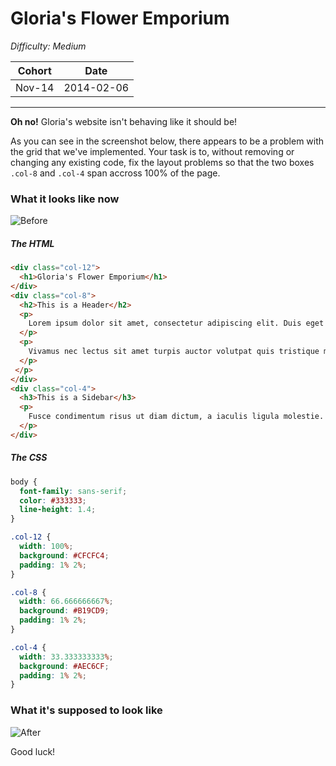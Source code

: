 # Gloria's Flower Emporium

*Difficulty: Medium*

| Cohort | Date       |
|--------|------------|
| Nov-14 | 2014-02-06 |

---

__Oh no!__ Gloria's website isn't behaving like it should be!

As you can see in the screenshot below, there appears to be a problem with the grid that we've implemented. Your task is to, without removing or changing any existing code, fix the layout problems so that the two boxes `.col-8` and `.col-4` span accross 100% of the page.

### What it looks like now

![Before](http://i.imgur.com/6yWobav.png)

##### The HTML
```html
<div class="col-12">
  <h1>Gloria's Flower Emporium</h1>
</div>
<div class="col-8">
  <h2>This is a Header</h2>
  <p>
    Lorem ipsum dolor sit amet, consectetur adipiscing elit. Duis eget est at libero scelerisque efficitur. In volutpat interdum mollis. Ut et ornare est, et tincidunt dui. Nunc dignissim quis nunc et condimentum. Aliquam quis molestie dolor, ut volutpat lorem. Donec gravida augue vitae tempor semper. Donec non eros laoreet, consectetur quam sed, laoreet libero. Etiam feugiat ligula erat. Donec vitae rutrum metus, dictum mattis orci. Nulla sit amet tincidunt odio. Pellentesque habitant morbi tristique senectus et netus et malesuada fames ac turpis egestas. Etiam ut urna quis nunc bibendum luctus. Vivamus nibh tellus, aliquam id nulla at, luctus convallis quam. Curabitur lacinia porttitor nisl quis congue. Vestibulum ac nunc vel erat scelerisque ultricies. Donec ultricies imperdiet nulla, et consequat ante sollicitudin vitae.
  </p>
  <p>
    Vivamus nec lectus sit amet turpis auctor volutpat quis tristique metus. Curabitur diam ipsum, varius sit amet faucibus id, finibus sed nibh. Maecenas malesuada mauris dignissim lectus posuere semper. Vestibulum finibus iaculis metus, ullamcorper mattis sapien. Nullam vitae vehicula metus, ac sollicitudin libero. Etiam lobortis, tellus a vulputate euismod, mauris nisl sodales nulla, quis ornare nisi tellus ac ex. Duis in sapien id lacus luctus molestie nec vel dui. Praesent eleifend varius tincidunt. Donec sit amet pharetra neque, sit amet iaculis mi. Ut vel porttitor est.
  </p>
 </p>
</div>
<div class="col-4">
  <h3>This is a Sidebar</h3>
  <p>
    Fusce condimentum risus ut diam dictum, a iaculis ligula molestie. Etiam tortor velit, mollis sed velit consectetur, fermentum tempor purus. Maecenas sagittis, lorem vel rutrum tempus, erat ligula cursus massa, sollicitudin mollis odio ligula vel nunc. Sed maximus dui magna, porta facilisis ipsum pellentesque a. Maecenas auctor, nibh in hendrerit facilisis, nibh mi sollicitudin massa, et egestas lorem mauris vel diam. Donec faucibus ante diam, a finibus sem vehicula in. Nulla facilisi. Nam non felis sit amet augue tincidunt pharetra. Mauris accumsan consectetur tempor. Nam eget ipsum ante. Quisque eu eros a diam pulvinar dignissim quis sed ipsum. Vestibulum molestie dui vel purus elementum, sit amet faucibus risus tristique. Quisque tincidunt consequat metus vel elementum. Pellentesque dignissim mattis cursus.
  </p>
</div>
```

##### The CSS
```css
body {
  font-family: sans-serif;
  color: #333333;
  line-height: 1.4;
}

.col-12 {
  width: 100%;
  background: #CFCFC4;
  padding: 1% 2%;
}

.col-8 {
  width: 66.666666667%;
  background: #B19CD9;
  padding: 1% 2%;
}

.col-4 {
  width: 33.333333333%;
  background: #AEC6CF;
  padding: 1% 2%;
}
```

### What it's supposed to look like

![After](http://i.imgur.com/CSLREV5.png)

Good luck!